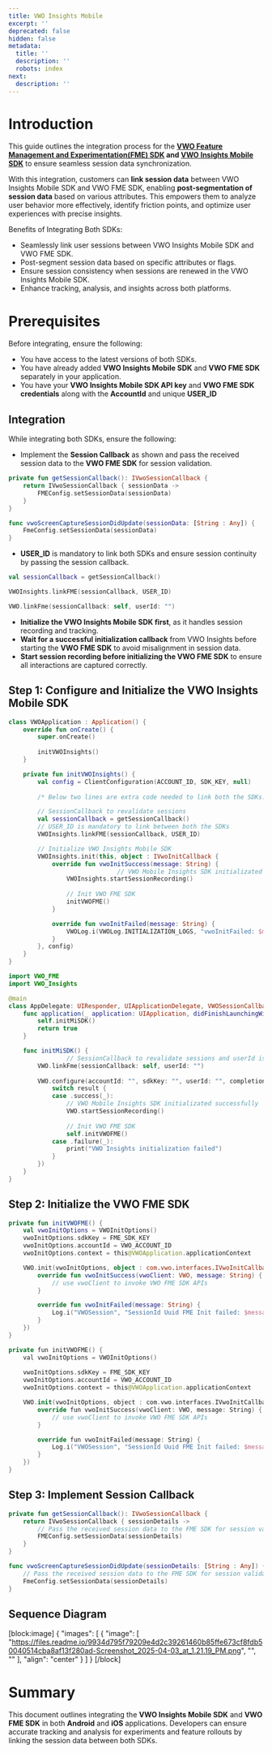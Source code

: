 ```yaml
---
title: VWO Insights Mobile
excerpt: ''
deprecated: false
hidden: false
metadata:
  title: ''
  description: ''
  robots: index
next:
  description: ''
---
```

# Introduction

This guide outlines the integration process for the **[VWO Feature Management and Experimentation(FME) SDK](https://developers.vwo.com/v2/docs/fme-overview) and [VWO Insights Mobile SDK](https://developers.vwo.com/reference/mobile-insights-introduction)** to ensure seamless session data synchronization.

With this integration, customers can **link session data** between VWO Insights Mobile SDK and VWO FME SDK, enabling **post-segmentation of session data** based on various attributes. This empowers them to analyze user behavior more effectively, identify friction points, and optimize user experiences with precise insights.

Benefits of Integrating Both SDKs:

- Seamlessly link user sessions between VWO Insights Mobile SDK and VWO FME SDK.
- Post-segment session data based on specific attributes or flags.
- Ensure session consistency when sessions are renewed in the VWO Insights Mobile SDK.
- Enhance tracking, analysis, and insights across both platforms.

# Prerequisites

Before integrating, ensure the following:

- You have access to the latest versions of both SDKs.
- You have already added **VWO Insights Mobile SDK** and **VWO FME SDK** separately in your application.
- You have your **VWO Insights Mobile SDK API key** and **VWO FME SDK credentials** along with the **AccountId** and unique **USER_ID**

## Integration

While integrating both SDKs, ensure the following:

- Implement the **Session Callback** as shown and pass the received session data to the **VWO FME SDK** for session validation.

```kotlin
private fun getSessionCallback(): IVwoSessionCallback {
    return IVwoSessionCallback { sessionData ->
        FMEConfig.setSessionData(sessionData)
    }
}
```
```swift
func vwoScreenCaptureSessionDidUpdate(sessionData: [String : Any]) {
    FmeConfig.setSessionData(sessionData)
}
```

- **USER_ID** is mandatory to link both SDKs and ensure session continuity by passing the session callback.

```kotlin
val sessionCallback = getSessionCallback()

VWOInsights.linkFME(sessionCallback, USER_ID)
```
```swift
VWO.linkFme(sessionCallback: self, userId: "")
```

- **Initialize the VWO Insights Mobile SDK first**, as it handles session recording and tracking.
- **Wait for a successful initialization callback** from VWO Insights before starting the **VWO FME SDK** to avoid misalignment in session data.
- **Start session recording before initializing the VWO FME SDK** to ensure all interactions are captured correctly.

## Step 1: Configure and Initialize the VWO Insights Mobile SDK

```kotlin
class VWOApplication : Application() {
    override fun onCreate() {
        super.onCreate()
        
        initVWOInsights()
    }

    private fun initVWOInsights() {
        val config = ClientConfiguration(ACCOUNT_ID, SDK_KEY, null)
        
        /* Below two lines are extra code needed to link both the SDKs.*/

        // SessionCallback to revalidate sessions
        val sessionCallback = getSessionCallback()    
        // USER_ID is mandatory to link between both the SDKs
        VWOInsights.linkFME(sessionCallback, USER_ID) 

        // Initialize VWO Insights Mobile SDK
        VWOInsights.init(this, object : IVwoInitCallback {
            override fun vwoInitSuccess(message: String) {
							  // VWO Mobile Insights SDK initializated successfully
                VWOInsights.startSessionRecording()
                
                // Init VWO FME SDK
                initVWOFME()
            }

            override fun vwoInitFailed(message: String) {
                VWOLog.i(VWOLog.INITIALIZATION_LOGS, "vwoInitFailed: $message", false)
            }
        }, config)
    }
}
```
```swift
import VWO_FME
import VWO_Insights

@main
class AppDelegate: UIResponder, UIApplicationDelegate, VWOSessionCallback {
    func application(_ application: UIApplication, didFinishLaunchingWithOptions launchOptions: [UIApplication.LaunchOptionsKey: Any]?) -> Bool {
        self.initMiSDK()
        return true
    }

    func initMiSDK() {
				// SessionCallback to revalidate sessions and userId is mandatory
        VWO.linkFme(sessionCallback: self, userId: "")
        
        VWO.configure(accountId: "", sdkKey: "", userId: "", completion: { result in
            switch result {
            case .success(_):
                // VWO Mobile Insights SDK initializated successfully
                VWO.startSessionRecording()
              
                // Init VWO FME SDK 
                self.initVWOFME()											
            case .failure(_):
                print("VWO Insights initialization failed")
            }
        })
    }
}
```

## Step 2: Initialize the VWO FME SDK

```kotlin
private fun initVWOFME() {
    val vwoInitOptions = VWOInitOptions()
    vwoInitOptions.sdkKey = FME_SDK_KEY
    vwoInitOptions.accountId = VWO_ACCOUNT_ID
    vwoInitOptions.context = this@VWOApplication.applicationContext

    VWO.init(vwoInitOptions, object : com.vwo.interfaces.IVwoInitCallback {
        override fun vwoInitSuccess(vwoClient: VWO, message: String) {
            // use vwoClient to invoke VWO FME SDK APIs
        }

        override fun vwoInitFailed(message: String) {
            Log.i("VWOSession", "SessionId Uuid FME Init failed: $message")
        }
    })
}
```
```swift
private fun initVWOFME() {
    val vwoInitOptions = VWOInitOptions()
  
    vwoInitOptions.sdkKey = FME_SDK_KEY
    vwoInitOptions.accountId = VWO_ACCOUNT_ID
    vwoInitOptions.context = this@VWOApplication.applicationContext

    VWO.init(vwoInitOptions, object : com.vwo.interfaces.IVwoInitCallback {
        override fun vwoInitSuccess(vwoClient: VWO, message: String) {
            // use vwoClient to invoke VWO FME SDK APIs
        }

        override fun vwoInitFailed(message: String) {
            Log.i("VWOSession", "SessionId Uuid FME Init failed: $message")
        }
    })
}
```

## Step 3: Implement Session Callback

```kotlin
private fun getSessionCallback(): IVwoSessionCallback {
    return IVwoSessionCallback { sessionDetails ->
        // Pass the received session data to the FME SDK for session validation
        FMEConfig.setSessionData(sessionDetails)
    }
}
```
```swift
func vwoScreenCaptureSessionDidUpdate(sessionDetails: [String : Any]) {
    // Pass the received session data to the FME SDK for session validation
    FmeConfig.setSessionData(sessionDetails)
}
```

## Sequence Diagram

[block:image]
{
  "images": [
    {
      "image": [
        "https://files.readme.io/9934d795f79209e4d2c39261460b85ffe673cf8fdb50040514cba8af13f280ad-Screenshot_2025-04-03_at_1.21.19_PM.png",
        "",
        ""
      ],
      "align": "center"
    }
  ]
}
[/block]


# Summary

This document outlines integrating the **VWO Insights Mobile SDK** and **VWO FME SDK** in both **Android** and **iOS** applications. Developers can ensure accurate tracking and analysis for experiments and feature rollouts by linking the session data between both SDKs.